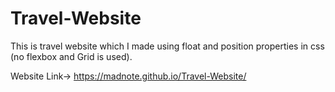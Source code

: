 # Travel-Website
This is travel website which I made using float and position properties in css (no flexbox and Grid is  used).

Website Link-> https://madnote.github.io/Travel-Website/
